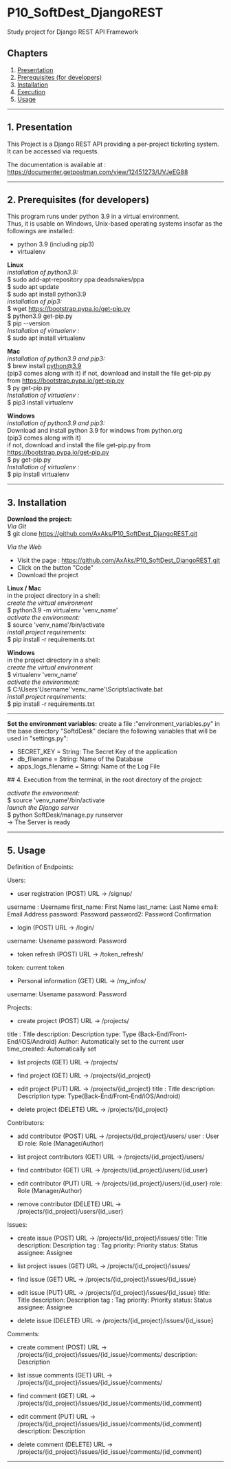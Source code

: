 # P10_SoftDest_DjangoREST
Study project for Django REST API Framework

## Chapters

1. [Presentation](#presentation)
2. [Prerequisites (for developers)](#prerequisites)
3. [Installation](#installation)
4. [Execution](#execution)
5. [Usage](#usage)
***

## 1. Presentation <a name="presentation"></a>
This Project is a Django REST API providing a per-project ticketing system.
It can be accessed via requests.

The documentation is available at : https://documenter.getpostman.com/view/12451273/UVJeEG88
***

## 2. Prerequisites (for developers) <a name="prerequisites"></a>
This program runs under python 3.9 in a virtual environment.  
Thus, it is usable on Windows, Unix-based operating systems
insofar as the followings are installed:
- python 3.9 (including pip3)
- virtualenv

__Linux__  
_installation of python3.9:_    
$ sudo add-apt-repository ppa:deadsnakes/ppa    
$ sudo apt update     
$ sudo apt install python3.9    
_installation of pip3:_     
$ wget https://bootstrap.pypa.io/get-pip.py     
$ python3.9 get-pip.py    
$ pip --version    
_Installation of virtualenv :_      
$ sudo apt install virtualenv    

__Mac__  
_installation of python3.9 and pip3:_  
$ brew install python@3.9    
(pip3 comes along with it) 
if not, download and install the file get-pip.py from https://bootstrap.pypa.io/get-pip.py    
$ py get-pip.py       
_Installation of virtualenv :_    
$ pip3 install virtualenv
  
__Windows__     
_installation of python3.9 and pip3:_  
Download and install python 3.9 for windows from python.org    
(pip3 comes along with it)     
if not, download and install the file get-pip.py from https://bootstrap.pypa.io/get-pip.py    
$ py get-pip.py     
_Installation of virtualenv :_   
$ pip install virtualenv    
***

## 3. Installation <a name="installation"></a>

__Download the project:__    
_Via Git_      
$ git clone https://github.com/AxAks/P10_SoftDest_DjangoREST.git   
    
_Via the Web_     
- Visit the page : https://github.com/AxAks/P10_SoftDest_DjangoREST.git    
- Click on the button "Code"     
- Download the project     

__Linux / Mac__       
in the project directory in a shell:       
_create the virtual environment_       
$ python3.9 -m virtualenv 'venv_name'        
_activate the environment:_        
$ source 'venv_name'/bin/activate         
_install project requirements:_       
$ pip install -r requirements.txt         
  
__Windows__    
in the project directory in a shell:        
_create the virtual environment_      
$ virtualenv 'venv_name'      
_activate the environment:_     
$ C:\Users\'Username'\'venv_name'\Scripts\activate.bat       
_install project requirements:_            
$ pip install -r requirements.txt
***

__Set the environment variables:__
create a file :"environment_variables.py" in the base directory "SoftdDesk"
declare the following variables that will be used in "settings.py":
- SECRET_KEY = String: The Secret Key of the application
- db_filename = String: Name of the Database
- apps_logs_filename = String:  Name of the Log File

## 4. Execution <a name="execution"></a>
from the terminal, in the root directory of the project:

_activate the environment:_    
$ source 'venv_name'/bin/activate        
_launch the Django server_       
$ python SoftDesk/manage.py runserver    
-> The Server is ready  
***

## 5. Usage <a name="usage"></a>

Definition of Endpoints:

Users:
- user registration (POST)
URL -> /signup/

username : Username
first_name: First Name
last_name: Last Name
email: Email Address
password: Password
password2: Password Confirmation

- login (POST)
URL -> /login/

username: Usename
password: Password

- token refresh (POST)
URL -> /token_refresh/

token: current token

- Personal information (GET)
URL -> /my_infos/

username: Usename
password: Password

Projects:
- create project (POST)
URL -> /projects/

title : Title
description: Description
type: Type (Back-End/Front-End/iOS/Android)
Author: Automatically set to the current user
time_created: Automatically set


- list projects (GET)
URL -> /projects/


- find project (GET)
URL -> /projects/{id_project}

- edit project (PUT)
URL -> /projects/{id_project}
title : Title
description: Description
type: Type(Back-End/Front-End/iOS/Android)

- delete project (DELETE)
URL -> /projects/{id_project}

Contributors:
- add contributor (POST)
URL -> /projects/{id_project}/users/
user : User ID
role: Role (Manager/Author)

- list project contributors (GET)
URL -> /projects/{id_project}/users/

- find contributor (GET)
URL -> /projects/{id_project}/users/{id_user}

- edit contributor (PUT)
URL -> /projects/{id_project}/users/{id_user}
role: Role (Manager/Author)

- remove contributor (DELETE)
URL -> /projects/{id_project}/users/{id_user}

Issues:
- create issue (POST)
URL -> /projects/{id_project}/issues/
title: Title
description: Description
tag : Tag
priority: Priority
status: Status
assignee: Assignee

- list project issues (GET)
URL -> /projects/{id_project}/issues/

- find issue (GET)
URL -> /projects/{id_project}/issues/{id_issue}

- edit issue (PUT)
URL -> /projects/{id_project}/issues/{id_issue}
title: Title
description: Description
tag : Tag
priority: Priority
status: Status
assignee: Assignee

- delete issue (DELETE)
URL -> /projects/{id_project}/issues/{id_issue}

Comments:
- create comment (POST)
URL -> /projects/{id_project}/issues/{id_issue}/comments/
description: Description

- list issue comments (GET)
URL -> /projects/{id_project}/issues/{id_issue}/comments/

- find comment (GET)
URL -> /projects/{id_project}/issues/{id_issue}/comments/{id_comment}

- edit comment (PUT)
URL -> /projects/{id_project}/issues/{id_issue}/comments/{id_comment}
description: Description

- delete comment (DELETE)
URL -> /projects/{id_project}/issues/{id_issue}/comments/{id_comment}
***
